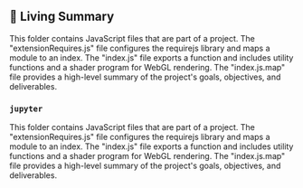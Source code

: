 

<!-- Living README Summary -->
## 🌳 Living Summary

This folder contains JavaScript files that are part of a project. The "extensionRequires.js" file configures the requirejs library and maps a module to an index. The "index.js" file exports a function and includes utility functions and a shader program for WebGL rendering. The "index.js.map" file provides a high-level summary of the project's goals, objectives, and deliverables.


### `jupyter`

This folder contains JavaScript files that are part of a project. The "extensionRequires.js" file configures the requirejs library and maps a module to an index. The "index.js" file exports a function and includes utility functions and a shader program for WebGL rendering. The "index.js.map" file provides a high-level summary of the project's goals, objectives, and deliverables.

<!-- Living README Summary -->
